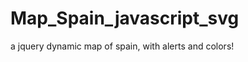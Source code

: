 Map_Spain_javascript_svg
========================

a jquery dynamic map of spain, with alerts and colors!
